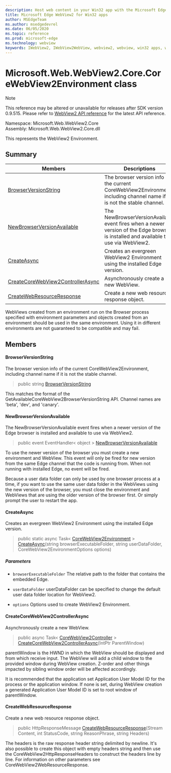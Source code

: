 ```yaml
---
description: Host web content in your Win32 app with the Microsoft Edge WebView2 control
title: Microsoft Edge WebView2 for Win32 apps
author: MSEdgeTeam
ms.author: msedgedevrel
ms.date: 06/05/2020
ms.topic: reference
ms.prod: microsoft-edge
ms.technology: webview
keywords: IWebView2, IWebView2WebView, webview2, webview, win32 apps, win32, edge, ICoreWebView2, ICoreWebView2Controller, browser control, edge html
---
```


# Microsoft.Web.WebView2.Core.CoreWebView2Environment class 

> [!NOTE]
> This reference may be altered or unavailable for releases after SDK version 0.9.515. Please refer to [WebView2 API reference](../../../webview2-api-reference.md) for the latest API reference.

Namespace: Microsoft.Web.WebView2.Core\
Assembly: Microsoft.Web.WebView2.Core.dll

This represents the WebView2 Environment.

## Summary

 Members                        | Descriptions
--------------------------------|---------------------------------------------
[BrowserVersionString](#browserversionstring) | The browser version info of the current CoreWebView2Environment, including channel name if it is not the stable channel.
[NewBrowserVersionAvailable](#newbrowserversionavailable) | The NewBrowserVersionAvailable event fires when a newer version of the Edge browser is installed and available to use via WebView2.
[CreateAsync](#createasync) | Creates an evergreen WebView2 Environment using the installed Edge version.
[CreateCoreWebView2ControllerAsync](#createcorewebview2controllerasync) | Asynchronously create a new WebView.
[CreateWebResourceResponse](#createwebresourceresponse) | Create a new web resource response object.

WebViews created from an environment run on the Browser process specified with environment parameters and objects created from an environment should be used in the same environment. Using it in different environments are not guaranteed to be compatible and may fail.

## Members

#### BrowserVersionString 

The browser version info of the current CoreWebView2Environment, including channel name if it is not the stable channel.

> public string [BrowserVersionString](#browserversionstring)

This matches the format of the GetAvailableCoreWebView2BrowserVersionString API. Channel names are 'beta', 'dev', and 'canary'.

#### NewBrowserVersionAvailable 

The NewBrowserVersionAvailable event fires when a newer version of the Edge browser is installed and available to use via WebView2.

> public event EventHandler< object > [NewBrowserVersionAvailable](#newbrowserversionavailable)

To use the newer version of the browser you must create a new environment and WebView. This event will only be fired for new version from the same Edge channel that the code is running from. When not running with installed Edge, no event will be fired.

Because a user data folder can only be used by one browser process at a time, if you want to use the same user data folder in the WebViews using the new version of the browser, you must close the environment and WebViews that are using the older version of the browser first. Or simply prompt the user to restart the app.

#### CreateAsync 

Creates an evergreen WebView2 Environment using the installed Edge version.

> public static async Task< [CoreWebView2Environment](microsoft-web-webview2-core-corewebview2environment.md) > [CreateAsync](#createasync)(string browserExecutableFolder, string userDataFolder, CoreWebView2EnvironmentOptions options)

##### Parameters
* `browserExecutableFolder` The relative path to the folder that contains the embedded Edge. 

* `userDataFolder` userDataFolder can be specified to change the default user data folder location for WebView2. 

* `options` Options used to create WebView2 Environment.

#### CreateCoreWebView2ControllerAsync 

Asynchronously create a new WebView.

> public async Task< [CoreWebView2Controller](microsoft-web-webview2-core-corewebview2controller.md) > [CreateCoreWebView2ControllerAsync](#createcorewebview2controllerasync)(IntPtr ParentWindow)

parentWindow is the HWND in which the WebView should be displayed and from which receive input. The WebView will add a child window to the provided window during WebView creation. Z-order and other things impacted by sibling window order will be affected accordingly.

It is recommended that the application set Application User Model ID for the process or the application window. If none is set, during WebView creation a generated Application User Model ID is set to root window of parentWindow.

#### CreateWebResourceResponse 

Create a new web resource response object.

> public HttpResponseMessage [CreateWebResourceResponse](#createwebresourceresponse)(Stream Content, int StatusCode, string ReasonPhrase, string Headers)

The headers is the raw response header string delimited by newline. It's also possible to create this object with empty headers string and then use the CoreWebView2HttpResponseHeaders to construct the headers line by line. For information on other parameters see CoreWebView2WebResourceResponse.

